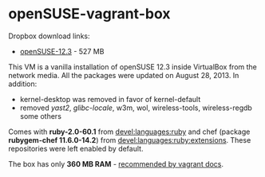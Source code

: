 openSUSE-vagrant-box
====================

Dropbox download links:
 - [openSUSE-12.3](http://bit.ly/openSUSE-12-3-virtualbox-box) - 527 MB

This VM is a vanilla installation of openSUSE 12.3 inside VirtualBox from the network media. All the packages were updated on August 28, 2013. In addition:

  - kernel-desktop was removed in favor of kernel-default
  - removed *yast2*, *glibc-locale*, w3m, wol, wireless-tools, wireless-regdb some others

Comes with **ruby-2.0-60.1** from [devel:languages:ruby](https://build.opensuse.org/project/show?project=devel%3Alanguages%3Aruby%3Aextensions) and chef (package
  **rubygem-chef 11.6.0-14.2**) from
  [devel:languages:ruby:extensions](https://build.opensuse.org/project/show?project=devel%3Alanguages%3Aruby%3Aextensions). These
  repositories were left enabled by default.

  The box has only **360 MB RAM** - [recommended by vagrant docs](http://docs-v1.vagrantup.com/v1/docs/base_boxes.html).
